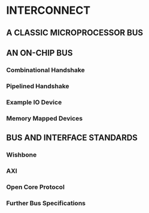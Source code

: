 # INTERCONNECT
## A CLASSIC MICROPROCESSOR BUS
## AN ON-CHIP BUS
### Combinational Handshake
### Pipelined Handshake
### Example IO Device
### Memory Mapped Devices
## BUS AND INTERFACE STANDARDS
### Wishbone
### AXI
### Open Core Protocol
### Further Bus Specifications
